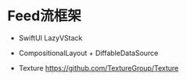 # Feed流框架

- SwiftUI
LazyVStack
- CompositionalLayout + DiffableDataSource

- Texture
https://github.com/TextureGroup/Texture


